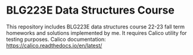 # BLG223E Data Structures Course

This repository includes BLG223E data structures course 22-23 fall term homeworks and solutions implemented by me. It requires Calico utility for testing purposes. Calico documentation: https://calico.readthedocs.io/en/latest/
